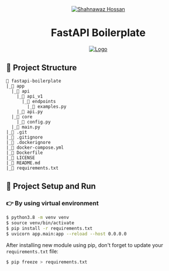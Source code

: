 <div align="center">
  <a href="https://shahnawaz-pabon.github.io/">
    <img alt="Shahnawaz Hossan" src="https://img.icons8.com/external-justicon-flat-justicon/100/000000/external-thunder-weather-justicon-flat-justicon.png"/>
  </a>
  <h1>FastAPI Boilerplate</h1>
</div>

<div align="center" style="margin-bottom:30px">
    <a href='https://github.com/shahnawaz-pabon/fastapi-boilerplate/blob/main/LICENSE'>
      <img src="https://img.shields.io/badge/License-MIT-2c3e50?style=for-the-badge" alt="Logo" />
    </a>
</div>

## 📁 Project Structure

```text
📂 fastapi-boilerplate
|_📁 app
  |_📁 api
    |_📁 api_v1
      |_📁 endpoints
        |_📄 examples.py
    |_📄 api.py
  |_📁 core
    |_📄 config.py
  |_📄 main.py
|_📁 .git
|_📄 .gitignore
|_📄 .dockerignore
|_📄 docker-compose.yml
|_📄 Dockerfile
|_📄 LICENSE
|_📄 README.md
|_📄 requirements.txt
```

## 🔨 Project Setup and Run

### 👉 By using virtual environment

```bash
$ python3.8 -m venv venv
$ source venv/bin/activate
$ pip install -r requirements.txt
$ uvicorn app.main:app --reload --host 0.0.0.0
```

After installing new module using pip, don't forget to update your `requirements.txt` file:

```bash
$ pip freeze > requirements.txt
```
